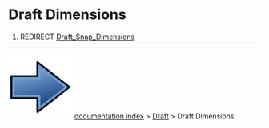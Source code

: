 # Draft Dimensions
1.  REDIRECT [Draft_Snap_Dimensions](Draft_Snap_Dimensions.md)



---
![](images/Button_right.svg) [documentation index](../README.md) > [Draft](Draft_Workbench.md) > Draft Dimensions

